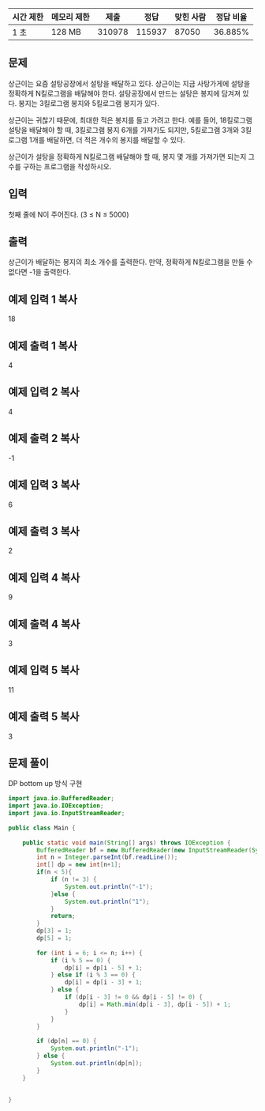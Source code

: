   

|시간 제한|메모리 제한|제출|정답|맞힌 사람|정답 비율|
|---|---|---|---|---|---|
|1 초|128 MB|310978|115937|87050|36.885%|

## 문제

상근이는 요즘 설탕공장에서 설탕을 배달하고 있다. 상근이는 지금 사탕가게에 설탕을 정확하게 N킬로그램을 배달해야 한다. 설탕공장에서 만드는 설탕은 봉지에 담겨져 있다. 봉지는 3킬로그램 봉지와 5킬로그램 봉지가 있다.

상근이는 귀찮기 때문에, 최대한 적은 봉지를 들고 가려고 한다. 예를 들어, 18킬로그램 설탕을 배달해야 할 때, 3킬로그램 봉지 6개를 가져가도 되지만, 5킬로그램 3개와 3킬로그램 1개를 배달하면, 더 적은 개수의 봉지를 배달할 수 있다.

상근이가 설탕을 정확하게 N킬로그램 배달해야 할 때, 봉지 몇 개를 가져가면 되는지 그 수를 구하는 프로그램을 작성하시오.

## 입력

첫째 줄에 N이 주어진다. (3 ≤ N ≤ 5000)

## 출력

상근이가 배달하는 봉지의 최소 개수를 출력한다. 만약, 정확하게 N킬로그램을 만들 수 없다면 -1을 출력한다.

## 예제 입력 1 복사

18

## 예제 출력 1 복사

4

## 예제 입력 2 복사

4

## 예제 출력 2 복사

-1

## 예제 입력 3 복사

6

## 예제 출력 3 복사

2

## 예제 입력 4 복사

9

## 예제 출력 4 복사

3

## 예제 입력 5 복사

11

## 예제 출력 5 복사

3

## 문제 풀이

DP bottom up 방식 구현

```java
import java.io.BufferedReader;  
import java.io.IOException;  
import java.io.InputStreamReader;  
  
public class Main {  
  
    public static void main(String[] args) throws IOException {  
        BufferedReader bf = new BufferedReader(new InputStreamReader(System.in));  
        int n = Integer.parseInt(bf.readLine());  
        int[] dp = new int[n+1];  
        if(n < 5){  
            if (n != 3) {  
                System.out.println("-1");  
            }else {  
                System.out.println("1");  
            }  
            return;  
        }  
        dp[3] = 1;  
        dp[5] = 1;  
  
        for (int i = 6; i <= n; i++) {  
            if (i % 5 == 0) {  
                dp[i] = dp[i - 5] + 1;  
            } else if (i % 3 == 0) {  
                dp[i] = dp[i - 3] + 1;  
            } else {  
                if (dp[i - 3] != 0 && dp[i - 5] != 0) {  
                    dp[i] = Math.min(dp[i - 3], dp[i - 5]) + 1;  
                }  
            }  
        }  
  
        if (dp[n] == 0) {  
            System.out.println("-1");  
        } else {  
            System.out.println(dp[n]);  
        }  
    }  
  
  
}
```